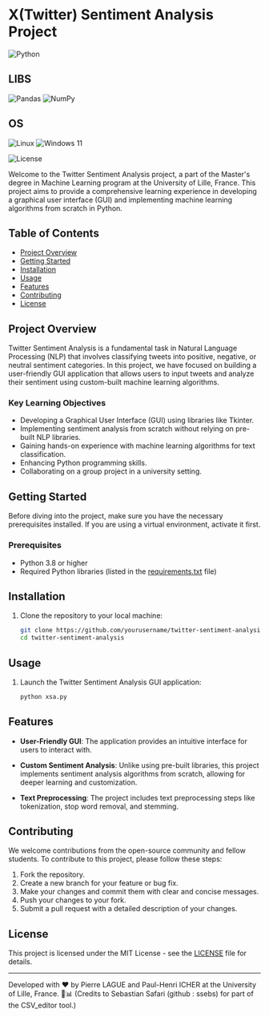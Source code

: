 # X(Twitter) Sentiment Analysis Project

![Python](https://img.shields.io/badge/python-3670A0?style=for-the-badge&logo=python&logoColor=ffdd54)

## LIBS
![Pandas](https://img.shields.io/badge/pandas-%23150458.svg?style=for-the-badge&logo=pandas&logoColor=white)
![NumPy](https://img.shields.io/badge/numpy-%23013243.svg?style=for-the-badge&logo=numpy&logoColor=white)

## OS
![Linux](https://img.shields.io/badge/Linux-FCC624?style=for-the-badge&logo=linux&logoColor=black)
![Windows 11](https://img.shields.io/badge/Windows%2011-%230079d5.svg?style=for-the-badge&logo=Windows%2011&logoColor=white)

![License](https://img.shields.io/badge/License-MIT-green)

Welcome to the Twitter Sentiment Analysis project, a part of the Master's degree in Machine Learning program at the University of Lille, France. This project aims to provide a comprehensive learning experience in developing a graphical user interface (GUI) and implementing machine learning algorithms from scratch in Python. 

## Table of Contents

- [Project Overview](#project-overview)
- [Getting Started](#getting-started)
- [Installation](#installation)
- [Usage](#usage)
- [Features](#features)
- [Contributing](#contributing)
- [License](#license)

## Project Overview

Twitter Sentiment Analysis is a fundamental task in Natural Language Processing (NLP) that involves classifying tweets into positive, negative, or neutral sentiment categories. In this project, we have focused on building a user-friendly GUI application that allows users to input tweets and analyze their sentiment using custom-built machine learning algorithms.

### Key Learning Objectives

- Developing a Graphical User Interface (GUI) using libraries like Tkinter.
- Implementing sentiment analysis from scratch without relying on pre-built NLP libraries.
- Gaining hands-on experience with machine learning algorithms for text classification.
- Enhancing Python programming skills.
- Collaborating on a group project in a university setting.

## Getting Started

Before diving into the project, make sure you have the necessary prerequisites installed. If you are using a virtual environment, activate it first.

### Prerequisites

- Python 3.8 or higher
- Required Python libraries (listed in the [requirements.txt](requirements.txt) file)

## Installation

1. Clone the repository to your local machine:

   ```bash
   git clone https://github.com/yourusername/twitter-sentiment-analysis.git
   cd twitter-sentiment-analysis
   ```

## Usage

1. Launch the Twitter Sentiment Analysis GUI application:

   ```bash
   python xsa.py
   ```
## Features

- **User-Friendly GUI**: The application provides an intuitive interface for users to interact with.

- **Custom Sentiment Analysis**: Unlike using pre-built libraries, this project implements sentiment analysis algorithms from scratch, allowing for deeper learning and customization.

- **Text Preprocessing**: The project includes text preprocessing steps like tokenization, stop word removal, and stemming.

## Contributing

We welcome contributions from the open-source community and fellow students. To contribute to this project, please follow these steps:

1. Fork the repository.
2. Create a new branch for your feature or bug fix.
3. Make your changes and commit them with clear and concise messages.
4. Push your changes to your fork.
5. Submit a pull request with a detailed description of your changes.

## License

This project is licensed under the MIT License - see the [LICENSE](LICENSE) file for details.

---

Developed with ❤️ by Pierre LAGUE and Paul-Henri ICHER at the University of Lille, France. 🚀📊
(Credits to Sebastian Safari (github : ssebs) for part of the CSV_editor tool.)
